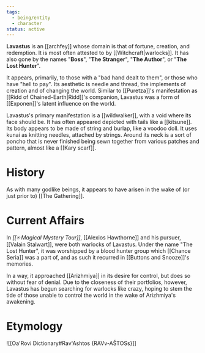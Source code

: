 ```yaml
---
tags:
  - being/entity
  - character
status: active
---
```

**Lavastus** is an [[archfey]] whose domain is that of fortune, creation, and redemption. It is most often attested to by [[Witchcraft|warlocks]]. It has also gone by the names "**Boss**", "**The Stranger**", "**The Author**", or "**The Lost Hunter**". 

It appears, primarily, to those with a "bad hand dealt to them", or those who have "hell to pay". Its aesthetic is needle and thread, the implements of creation and of changing the world. Similar to [[Puretza]]'s manifestation as [[Ridd of Chained-Earth|Ridd]]'s companion, Lavastus was a form of [[Exponen]]'s latent influence on the world. 

Lavastus's primary manifestation is a [[wildwalker]], with a void where its face should be. It has often appeared depicted with tails like a [[kitsune]]. Its body appears to be made of string and burlap, like a voodoo doll. It uses kunai as knitting needles, attached by strings. Around its neck is a sort of poncho that is never finished being sewn together from various patches and pattern, almost like a [[Kary scarf]].

# History

As with many godlike beings, it appears to have arisen in the wake of (or just prior to) [[The Gathering]].

# Current Affairs
In *[[⍟ Magical Mystery Tour]]*, [[Alexios Hawthorne]] and his pursuer, [[Valain Stalwart]], were both warlocks of Lavastus. Under the name "The Lost Hunter", it was worshipped by a blood hunter group which [[Chance Seria]] was a part of, and as such it recurred in [[Buttons and Snooze]]'s memories.

In a way, it approached [[Arizhmiya]] in its desire for control, but does so without fear of denial. Due to the closeness of their portfolios, however, Lavastus has begun searching for warlocks like crazy, hoping to stem the tide of those unable to control the world in the wake of Arizhmiya's awakening.

# Etymology
![[Oa'Rovi Dictionary#Rav'Ashtos {RAVv-AŠTOSs}]]

